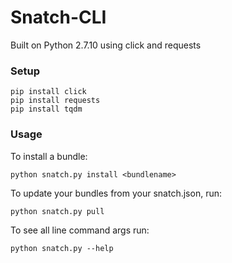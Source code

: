 # Snatch-CLI
Built on Python 2.7.10 using click and requests

### Setup
```
pip install click
pip install requests
pip install tqdm
``` 

### Usage
To install a bundle:
```
python snatch.py install <bundlename>
``` 
To update your bundles from your snatch.json, run:
```
python snatch.py pull
``` 
To see all line command args run:
```
python snatch.py --help
``` 